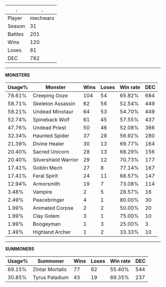 .|.
|-|-
Player|mechwars
Season|31
Battles|201
Wins|120
Loses|81
DEC|782

---
**MONSTERS**

Usage%|Monster|Wins|Loses|Win rate|DEC|
-|-|-|-|-|-|
78.61%|Creeping Ooze|104|54|65.82%|684|
58.71%|Skeleton Assassin|62|56|52.54%|449|
58.21%|Undead Minotaur|64|53|54.70%|449|
52.74%|Spineback Wolf|61|45|57.55%|437|
47.76%|Undead Priest|50|46|52.08%|366|
32.34%|Haunted Spider|37|28|56.92%|280|
21.39%|Divine Healer|30|13|69.77%|164|
20.40%|Sacred Unicorn|28|13|68.29%|156|
20.40%|Silvershield Warrior|29|12|70.73%|177|
17.41%|Goblin Mech|27|8|77.14%|167|
17.41%|Feral Spirit|24|11|68.57%|147|
12.94%|Armorsmith|19|7|73.08%|114|
3.48%|Vampire|2|5|28.57%|16|
2.49%|Peacebringer|4|1|80.00%|30|
1.99%|Animated Corpse|2|2|50.00%|20|
1.99%|Clay Golem|3|1|75.00%|10|
1.99%|Boogeyman|1|3|25.00%|3|
1.49%|Highland Archer|1|2|33.33%|10|

---
**SUMMONERS**

Usage%|Summoner|Wins|Loses|Win rate|DEC|
-|-|-|-|-|-|
69.15%|Zintar Mortalis|77|62|55.40%|544|
30.85%|Tyrus Paladium|43|19|69.35%|237|
